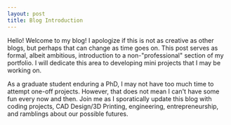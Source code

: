 ```yaml
---
layout: post
title: Blog Introduction
---
```


Hello! Welcome to my blog! I apologize if this is not as creative as other blogs, but perhaps that can change as time goes on. 
This post serves as formal, albeit ambitious, introduction to a non-"professional" section of my portfolio.
I will dedicate this area to developing mini projects that I may be working on. 

As a graduate student enduring a PhD, I may not have too much time to attempt one-off projects. However, that does not mean I can't have some fun every now and then. 
Join me as I sporatically update this blog with coding projects, CAD Design/3D Printing, engineering, entrepreneurship, and ramblings about our possible futures. 

